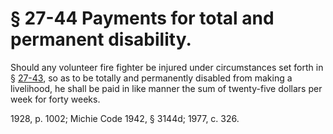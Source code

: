 # § 27-44 Payments for total and permanent disability.

<p>Should any volunteer fire fighter be injured under circumstances set forth in § <a href='http://law.lis.virginia.gov/vacode/27-43/'>27-43</a>, so as to be totally and permanently disabled from making a livelihood, he shall be paid in like manner the sum of twenty-five dollars per week for forty weeks.</p><p>1928, p. 1002; Michie Code 1942, § 3144d; 1977, c. 326.</p>